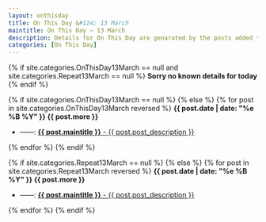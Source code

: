 ```yaml
---
layout: onthisday
title: On This Day &#124; 13 March
maintitle: On This Day — 13 March
description: Details for On This Day are genarated by the posts added to the website so the content is subject to changes/updates over time.
categories: [On This Day]
---
```


{% if site.categories.OnThisDay13March == null and site.categories.Repeat13March == null %}
<strong>Sorry no known details for today</strong>
{% endif %}

{% if site.categories.OnThisDay13March == null %}
{% else %}
{% for post in site.categories.OnThisDay13March reversed %}
<strong>{{ post.date | date: "%e %B %Y" }} {{ post.more }}</strong>
<ul>
<li> ——: <a href="{{ post.url }}"><strong>{{ post.maintitle }}</strong> - {{ post.post_description }}</a></li>
</ul>
{% endfor %}
{% endif %}

{% if site.categories.Repeat13March == null %}
{% else %}
{% for post in site.categories.Repeat13March reversed %}
<strong>{{ post.date | date: "%e %B %Y" }} {{ post.more }}</strong>
<ul>
<li> ——: <a href="{{ post.url }}"><strong>{{ post.maintitle }}</strong> - {{ post.post_description }}</a></li>
</ul>
{% endfor %}
{% endif %}
